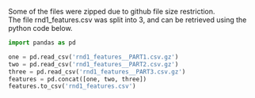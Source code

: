 Some of the files were zipped due to github file size restriction.   
The file rnd1_features.csv was split into 3, and can be retrieved using the python code below.

``` python
import pandas as pd  

one = pd.read_csv('rnd1_features__PART1.csv.gz')
two = pd.read_csv('rnd1_features__PART2.csv.gz') 
three = pd.read_csv('rnd1_features__PART3.csv.gz')
features = pd.concat([one, two, three])
features.to_csv('rnd1_features.csv')
```
